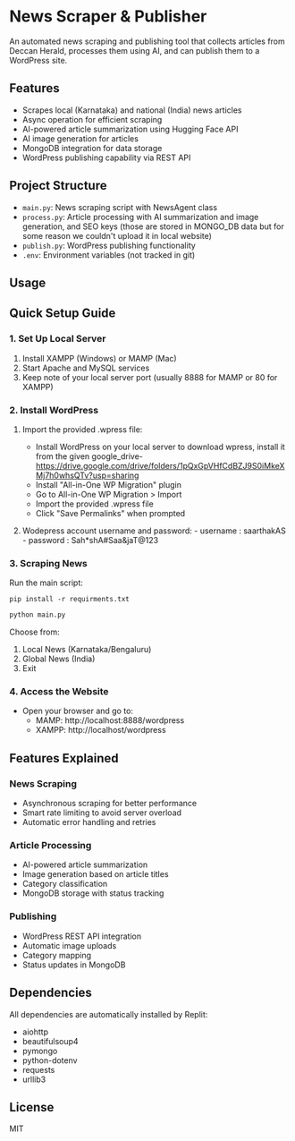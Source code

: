 # News Scraper & Publisher

An automated news scraping and publishing tool that collects articles from Deccan Herald, processes them using AI, and can publish them to a WordPress site.

## Features

- Scrapes local (Karnataka) and national (India) news articles
- Async operation for efficient scraping
- AI-powered article summarization using Hugging Face API
- AI image generation for articles
- MongoDB integration for data storage
- WordPress publishing capability via REST API


## Project Structure

- `main.py`: News scraping script with NewsAgent class
- `process.py`: Article processing with AI summarization and image generation, and SEO keys (those are stored in MONGO_DB data but for some reason we couldn't upload it in local website)
- `publish.py`: WordPress publishing functionality
- `.env`: Environment variables (not tracked in git)

## Usage

## Quick Setup Guide

### 1. Set Up Local Server
1. Install XAMPP (Windows) or MAMP (Mac)
2. Start Apache and MySQL services
3. Keep note of your local server port (usually 8888 for MAMP or 80 for XAMPP)

### 2. Install WordPress
1. Import the provided .wpress file:
   - Install WordPress on your local server
   to download wpress, install it from the given google_drive- https://drive.google.com/drive/folders/1pQxGpVHfCdBZJ9S0iMkeXMj7h0whsQTv?usp=sharing
   - Install "All-in-One WP Migration" plugin
   - Go to All-in-One WP Migration > Import
   - Import the provided .wpress file
   - Click "Save Permalinks" when prompted
   
  2. Wodepress account username and password:
    - username : saarthakAS
    - password : Sah*shA#Saa&jaT@123
  
### 3. Scraping News
Run the main script:

```
pip install -r requirments.txt
```

```bash
python main.py
```

Choose from:
1. Local News (Karnataka/Bengaluru)
2. Global News (India)
3. Exit

### 4. Access the Website
- Open your browser and go to:
  - MAMP: http://localhost:8888/wordpress
  - XAMPP: http://localhost/wordpress

## Features Explained

### News Scraping
- Asynchronous scraping for better performance
- Smart rate limiting to avoid server overload
- Automatic error handling and retries

### Article Processing
- AI-powered article summarization
- Image generation based on article titles
- Category classification
- MongoDB storage with status tracking

### Publishing
- WordPress REST API integration
- Automatic image uploads
- Category mapping
- Status updates in MongoDB

## Dependencies

All dependencies are automatically installed by Replit:
- aiohttp
- beautifulsoup4
- pymongo
- python-dotenv
- requests
- urllib3

## License

MIT